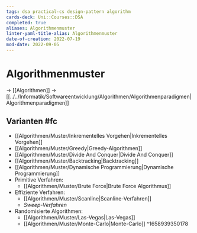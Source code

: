 ```yaml
---
tags: dsa practical-cs design-pattern algorithm
cards-deck: Uni::Courses::DSA
completed: true
aliases: Algorithmenmuster
linter-yaml-title-alias: Algorithmenmuster
date-of-creation: 2022-07-19
mod-date: 2022-09-05
---
```


# Algorithmenmuster
→ [[Algorithmen]]
→ [[../../Informatik/Softwareentwicklung/Algorithmen/Algorithmenparadigmen|Algorithmenparadigmen]]

## Varianten #fc
- [[Algorithmen/Muster/Inkrementelles Vorgehen|Inkrementelles Vorgehen]]
- [[Algorithmen/Muster/Greedy|Greedy-Algorithmen]]
- [[Algorithmen/Muster/Divide And Conquer|Divide And Conquer]]
- [[Algorithmen/Muster/Backtracking|Backtracking]]
- [[Algorithmen/Muster/Dynamische Programmierung|Dynamische Programmierung]]
- Primitive Verfahren:
	- [[Algorithmen/Muster/Brute Force|Brute Force Algorithmus]]
- Effiziente Verfahren:
	- [[Algorithmen/Muster/Scanline|Scanline-Verfahren]]
	- *Sweep-Verfahren*
- Randomisierte Algorithmen:
	- [[Algorithmen/Muster/Las-Vegas|Las-Vegas]]
	- [[Algorithmen/Muster/Monte-Carlo|Monte-Carlo]]
^1658939350178
